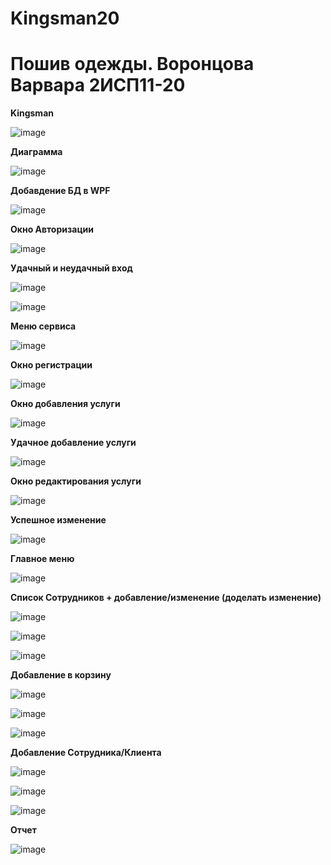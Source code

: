 # Kingsman20
<h1>Пошив одежды. Воронцова Варвара 2ИСП11-20</h1>
<b>Kingsman</b>

![image](https://user-images.githubusercontent.com/126570601/224034915-d079bca9-8e3c-4f6c-999c-e67060fc99d0.png)

<b>Диаграмма</b>

![image](https://user-images.githubusercontent.com/126570601/225684825-be3b35f6-9920-4427-b96d-2c502d9e2470.png)

<b>Добавдение БД в WPF</b>

![image](https://user-images.githubusercontent.com/126570601/225825512-ef8589f0-dc44-4d59-b71e-b518399b24b1.png)

<b>Окно Авторизации</b>

![image](https://user-images.githubusercontent.com/126570601/228218255-27e2b4ee-3f17-4c7d-ab93-98c3fc609141.png)

<b>Удачный и неудачный вход</b>

![image](https://user-images.githubusercontent.com/126570601/225842506-e31719af-86c3-49eb-a5d1-7a95fd5988a8.png)

![image](https://user-images.githubusercontent.com/126570601/225842601-826e6427-84b2-46aa-88a9-0c93d5de36b5.png)

<b>Меню сервиса</b>

![image](https://user-images.githubusercontent.com/126570601/228219968-4129f797-5ea4-43b8-8bc5-84d98603e8e2.png)

<b>Окно регистрации </b>

![image](https://user-images.githubusercontent.com/126571078/230903645-29593219-9ae2-4d60-9d84-cf49fc68170c.png)

<b>Окно добавления услуги </b>

![image](https://user-images.githubusercontent.com/126571078/230600891-93720aa4-a345-43d8-bbed-0f466d220a11.png)

<b>Удачное добавление услуги </b>

![image](https://user-images.githubusercontent.com/126571078/230600974-5f73f89b-0a30-46e5-8f9e-a5cd5028c8c2.png)

<b>Окно редактирования услуги</b>

![image](https://user-images.githubusercontent.com/126571078/230908624-a49c5d94-3dcb-406a-8436-9e465762d75f.png)

<b>Успешное изменение</b>

![image](https://user-images.githubusercontent.com/126571078/230908987-12e9dd72-4573-4f67-a6b0-0ce5e8a0b92c.png)

<b>Главное меню</b>

![image](https://github.com/VorontsovaVE/Kingsman20/assets/126570601/2d95e350-12f8-4ed0-81a9-2ecac289cb31)

<b>Список Сотрудников + добавление/изменение (доделать изменение)</b>

![image](https://github.com/VorontsovaVE/Kingsman20/assets/126570601/05c44b8c-a4fb-4b76-884d-cd0d2d17d9b9)

![image](https://github.com/VorontsovaVE/Kingsman20/assets/126570601/24ade0cc-cd77-40e4-821d-dbcedd1a0cdc)

![image](https://github.com/VorontsovaVE/Kingsman20/assets/126570601/98ca8573-c6e6-4cf6-a06f-bb919f7727f1)


<b>Добавление в корзину</b>

![image](https://github.com/VorontsovaVE/Kingsman20/assets/126570601/d37b7bda-b73f-4907-9914-5e5c9e477613)

![image](https://github.com/VorontsovaVE/Kingsman20/assets/126570601/2f119896-0762-479b-9593-5a627bd532b8)

![image](https://github.com/VorontsovaVE/Kingsman20/assets/126570601/7a2f3d4e-0841-4888-bfb7-8afd26d19824)

<b>Добавление Сотрудника/Клиента </b>

![image](https://github.com/VorontsovaVE/Kingsman20/assets/126570601/6f4c7e27-5dbd-4a5b-b2ab-41789747024d)

![image](https://github.com/VorontsovaVE/Kingsman20/assets/126570601/a397cac8-e91d-44e6-ac9d-cabcf20687bb)

![image](https://github.com/VorontsovaVE/Kingsman20/assets/126570601/5c8b4e3b-9442-40e9-94f5-33b2b363b36c)

<b>Отчет</b>

![image](https://github.com/VorontsovaVE/Kingsman20/assets/126570601/73ffaa0d-b8df-4b05-b852-beb8817d161c)
